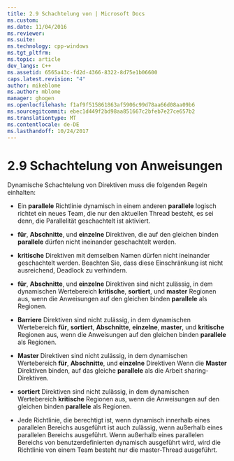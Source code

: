 ```yaml
---
title: 2.9 Schachtelung von | Microsoft Docs
ms.custom: 
ms.date: 11/04/2016
ms.reviewer: 
ms.suite: 
ms.technology: cpp-windows
ms.tgt_pltfrm: 
ms.topic: article
dev_langs: C++
ms.assetid: 6565a43c-fd2d-4366-8322-8d75e1b06600
caps.latest.revision: "4"
author: mikeblome
ms.author: mblome
manager: ghogen
ms.openlocfilehash: f1af9f515861863af5906c99d78aa66d08aa09b6
ms.sourcegitcommit: ebec1d449f2bd98aa851667c2bfeb7e27ce657b2
ms.translationtype: MT
ms.contentlocale: de-DE
ms.lasthandoff: 10/24/2017
---
```

# <a name="29-directive-nesting"></a>2.9 Schachtelung von Anweisungen
Dynamische Schachtelung von Direktiven muss die folgenden Regeln einhalten:  
  
-   Ein **parallele** Richtlinie dynamisch in einem anderen **parallele** logisch richtet ein neues Team, die nur den aktuellen Thread besteht, es sei denn, die Parallelität geschachtelt ist aktiviert.  
  
-   **für**, **Abschnitte**, und **einzelne** Direktiven, die auf den gleichen binden **parallele** dürfen nicht ineinander geschachtelt werden.  
  
-   **kritische** Direktiven mit demselben Namen dürfen nicht ineinander geschachtelt werden. Beachten Sie, dass diese Einschränkung ist nicht ausreichend, Deadlock zu verhindern.  
  
-   **für**, **Abschnitte**, und **einzelne** Direktiven sind nicht zulässig, in dem dynamischen Wertebereich **kritische**, **sortiert**, und **master** Regionen aus, wenn die Anweisungen auf den gleichen binden **parallele** als Regionen.  
  
-   **Barriere** Direktiven sind nicht zulässig, in dem dynamischen Wertebereich **für**, **sortiert**, **Abschnitte**, **einzelne**, **master**, und **kritische** Regionen aus, wenn die Anweisungen auf den gleichen binden **parallele** als Regionen.  
  
-   **Master** Direktiven sind nicht zulässig, in dem dynamischen Wertebereich **für**, **Abschnitte**, und **einzelne** Direktiven Wenn die **Master** Direktiven binden, auf das gleiche **parallele** als die Arbeit sharing-Direktiven.  
  
-   **sortiert** Direktiven sind nicht zulässig, in dem dynamischen Wertebereich **kritische** Regionen aus, wenn die Anweisungen auf den gleichen binden **parallele** als Regionen.  
  
-   Jede Richtlinie, die berechtigt ist, wenn dynamisch innerhalb eines parallelen Bereichs ausgeführt ist auch zulässig, wenn außerhalb eines parallelen Bereichs ausgeführt. Wenn außerhalb eines parallelen Bereichs von benutzerdefinierten dynamisch ausgeführt wird, wird die Richtlinie von einem Team besteht nur die master-Thread ausgeführt.
